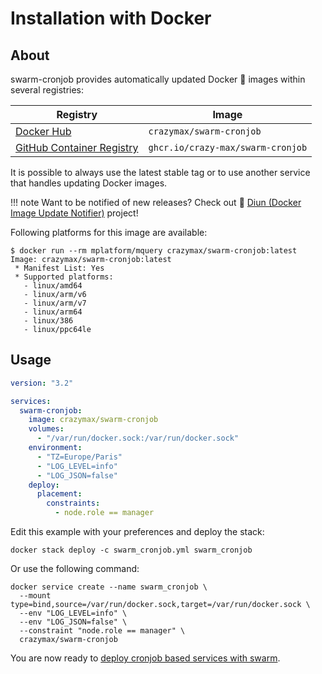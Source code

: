 # Installation with Docker

## About

swarm-cronjob provides automatically updated Docker :whale: images within several registries:

| Registry                                                                                         | Image                           |
|--------------------------------------------------------------------------------------------------|---------------------------------|
| [Docker Hub](https://hub.docker.com/r/crazymax/swarm-cronjob/)                             | `crazymax/swarm-cronjob`                 |
| [GitHub Container Registry](https://github.com/users/crazy-max/packages/container/package/swarm-cronjob)  | `ghcr.io/crazy-max/swarm-cronjob`        |

It is possible to always use the latest stable tag or to use another service that handles updating Docker images.

!!! note
    Want to be notified of new releases? Check out :bell: [Diun (Docker Image Update Notifier)](https://github.com/crazy-max/diun) project!

Following platforms for this image are available:

```
$ docker run --rm mplatform/mquery crazymax/swarm-cronjob:latest
Image: crazymax/swarm-cronjob:latest
 * Manifest List: Yes
 * Supported platforms:
   - linux/amd64
   - linux/arm/v6
   - linux/arm/v7
   - linux/arm64
   - linux/386
   - linux/ppc64le
```

## Usage

```yaml
version: "3.2"

services:
  swarm-cronjob:
    image: crazymax/swarm-cronjob
    volumes:
      - "/var/run/docker.sock:/var/run/docker.sock"
    environment:
      - "TZ=Europe/Paris"
      - "LOG_LEVEL=info"
      - "LOG_JSON=false"
    deploy:
      placement:
        constraints:
          - node.role == manager
```

Edit this example with your preferences and deploy the stack:

```shell
docker stack deploy -c swarm_cronjob.yml swarm_cronjob
```

Or use the following command:

```shell
docker service create --name swarm_cronjob \
  --mount type=bind,source=/var/run/docker.sock,target=/var/run/docker.sock \
  --env "LOG_LEVEL=info" \
  --env "LOG_JSON=false" \
  --constraint "node.role == manager" \
  crazymax/swarm-cronjob
```

You are now ready to [deploy cronjob based services with swarm](../usage/get-started.md).
